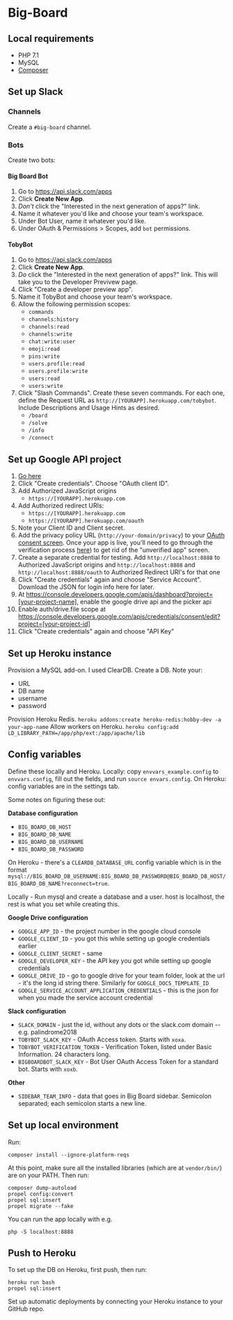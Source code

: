 # Big-Board

## Local requirements

- PHP 7.1
- MySQL
- [Composer](https://getcomposer.org/)

## Set up Slack

### Channels

Create a `#big-board` channel.

### Bots

Create two bots:

#### Big Board Bot

1. Go to https://api.slack.com/apps
2. Click **Create New App**.
3. _Don't_ click the "Interested in the next generation of apps?" link.
4.  Name it whatever you'd like and choose your team's workspace.
5.  Under Bot User, name it whatever you'd like.
6.  Under OAuth & Permissions > Scopes, add `bot` permissions.

#### TobyBot

1. Go to https://api.slack.com/apps
2. Click **Create New App**.
3. _Do_ click the "Interested in the next generation of apps?" link. This will take you to the Developer Previvew page.
4. Click "Create a developer preview app".
5. Name it TobyBot and choose your team's workspace.
6. Allow the following permission scopes:
    - `commands`
    - `channels:history`
    - `channels:read`
    - `channels:write`
    - `chat:write:user`
    - `emoji:read`
    - `pins:write`
    - `users.profile:read`
    - `users.profile:write`
    - `users:read`
    - `users:write`
7. Click "Slash Commands". Create these seven commands. For each one, define the Request URL as `http://[YOURAPP].herokuapp.com/tobybot`. Include Descriptions and Usage Hints as desired.
    - `/board`
    - `/solve`
    - `/info`
    - `/connect`

## Set up Google API project

1. [Go here](https://console.developers.google.com/apis/credentials)
2. Click "Create credentials". Choose "OAuth client ID".
3. Add Authorized JavaScript origins
    - `https://[YOURAPP].herokuapp.com`
4. Add Authorized redirect URIs:
    - `https://[YOURAPP].herokuapp.com`
    - `https://[YOURAPP].herokuapp.com/oauth`
5. Note your Client ID and Client secret.
6. Add the privacy policy URL (`http://your-domain/privacy`) to your [OAuth consent screen](https://console.cloud.google.com/apis/credentials).  Once your app is live, you'll need to go through the verification process [here](https://support.google.com/cloud/answer/7454865)) to get rid of the "unverified app" screen.
7. Create a separate credential for testing.  Add `http://localhost:8888` to Authorized JavaScript origins and `http://localhost:8888` and `http://localhost:8888/oauth` to Authorized Redirect URI's for that one
8. Click "Create credentials" again and choose "Service Account".  Download the JSON for login info here for later.
9. At https://console.developers.google.com/apis/dashboard?project=[your-project-name], enable the google drive api and the picker api
10. Enable auth/drive.file scope at https://console.developers.google.com/apis/credentials/consent/edit?project=[your-project-id]
11. Click "Create credentials" again and choose "API Key"

## Set up Heroku instance

Provision a MySQL add-on. I used ClearDB. Create a DB. Note your:

- URL
- DB name
- username
- password

Provision Heroku Redis.  `heroku addons:create heroku-redis:hobby-dev -a your-app-name`
Allow workers on Heroku. `heroku config:add LD_LIBRARY_PATH=/app/php/ext:/app/apache/lib`

## Config variables

Define these locally and Heroku.  Locally: copy `envvars_example.config` to `envvars.config`, fill out the fields, and run `source envars.config`.  On Heroku: config variables are in the settings tab.

Some notes on figuring these out:

**Database configuration**

- `BIG_BOARD_DB_HOST`
- `BIG_BOARD_DB_NAME`
- `BIG_BOARD_DB_USERNAME`
- `BIG_BOARD_DB_PASSWORD`

On Heroku - there's a `CLEARDB_DATABASE_URL` config variable which is in the format `mysql://BIG_BOARD_DB_USERNAME:BIG_BOARD_DB_PASSWORD@BIG_BOARD_DB_HOST/BIG_BOARD_DB_NAME?reconnect=true`.

Locally - Run mysql and create a database and a user.  host is localhost, the rest is what you set while creating this.

**Google Drive configuration**

- `GOOGLE_APP_ID` - the project number in the google cloud console
- `GOOGLE_CLIENT_ID` - you got this while setting up google credentials earlier
- `GOOGLE_CLIENT_SECRET` - same
- `GOOGLE_DEVELOPER_KEY` - the API key you got while setting up google credentials
- `GOOGLE_DRIVE_ID` - go to google drive for your team folder, look at the url - it's the long id string there.  Similarly for `GOOGLE_DOCS_TEMPLATE_ID`
- `GOOGLE_SERVICE_ACCOUNT_APPLICATION_CREDENTIALS` - this is the json for when you made the service account credential

**Slack configuration**

- `SLACK_DOMAIN` - just the id, without any dots or the slack.com domain -- e.g. palindrome2018
- `TOBYBOT_SLACK_KEY` - OAuth Access token. Starts with `xoxa`.
- `TOBYBOT_VERIFICATION_TOKEN` - Verification Token, listed under Basic Information. 24 characters long.
- `BIGBOARDBOT_SLACK_KEY` - Bot User OAuth Access Token for a standard bot. Starts with `xoxb`.

**Other**

- `SIDEBAR_TEAM_INFO` - data that goes in Big Board sidebar.  Semicolon separated;  each semicolon starts a new line.

## Set up local environment

Run:

```
composer install --ignore-platform-reqs
```

At this point, make sure all the installed libraries (which are at `vendor/bin/`) are on your PATH. Then run:

```
composer dump-autoload
propel config:convert
propel sql:insert
propel migrate --fake
```

You can run the app locally with e.g.

```
php -S localhost:8888
```

## Push to Heroku

To set up the DB on Heroku, first push, then run:

```
heroku run bash
propel sql:insert
```

Set up automatic deployments by connecting your Heroku instance to your GitHub repo.
